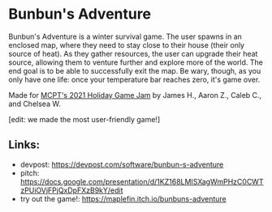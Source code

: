 # Bunbun's Adventure

Bunbun's Adventure is a winter survival game. The user spawns in an enclosed map, where they need to stay close to their house (their only source of heat). As they gather resources, the user can upgrade their heat source, allowing them to venture further and explore more of the world. The end goal is to be able to successfully exit the map. Be wary, though, as you only have one life: once your temperature bar reaches zero, it's game over.

Made for [MCPT's 2021 Holiday Game Jam](https://holiday-game-jam.devpost.com/) by James H., Aaron Z., Caleb C., and Chelsea W.

[edit: we made the most user-friendly game!]

## Links:

- devpost: https://devpost.com/software/bunbun-s-adventure
- pitch: https://docs.google.com/presentation/d/1KZ168LMISXagWmPHzC0CWTzPUiOVjFPjQxDpFXzB9kY/edit
- try out the game!: https://maplefin.itch.io/bunbuns-adventure





